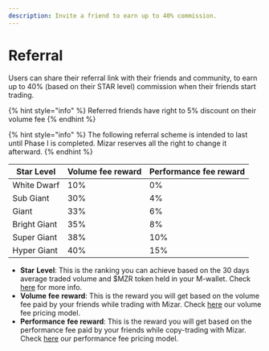 ```yaml
---
description: Invite a friend to earn up to 40% commission.
---
```


# Referral

Users can share their referral link with their friends and community, to earn up to 40% (based on their STAR level) commission when their friends start trading.&#x20;

{% hint style="info" %}
Referred friends have right to 5% discount on their volume fee
{% endhint %}

{% hint style="info" %}
The following referral scheme is intended to last until Phase I is completed. Mizar reserves all the right to change it afterward.
{% endhint %}

| Star Level   | Volume fee reward | Performance fee reward |
| ------------ | ----------------- | ---------------------- |
| White Dwarf  | 10%               | 0%                     |
| Sub Giant    | 30%               | 4%                     |
| Giant        | 33%               | 6%                     |
| Bright Giant | 35%               | 8%                     |
| Super Giant  | 38%               | 10%                    |
| Hyper Giant  | 40%               | 15%                    |

* **Star** **Level**: This is the ranking you can achieve based on the 30 days average traded volume and $MZR token held in your M-wallet. Check [here](star-program-fees-reduction.md) for more info.
* **Volume** **fee** **reward**: This is the reward you will get based on the volume fee paid by your friends while trading with Mizar. Check [here](fee-system/volume-fee.md) our volume fee pricing model.
* **Performance** **fee reward**: This is the reward you will get based on the performance fee paid by your friends while copy-trading with Mizar. Check [here](fee-system/performance-fee.md) our performance fee pricing model.
